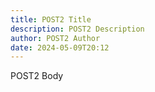 ```yaml
---
title: POST2 Title
description: POST2 Description
author: POST2 Author
date: 2024-05-09T20:12
---
```

POST2 Body
